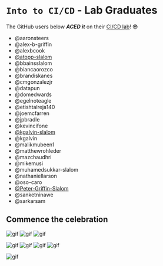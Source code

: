 # `Into to CI/CD` - Lab Graduates

The GitHub users below ***ACED it*** on their [CI/CD lab](intro.md)! 😎

[//]: # (Add your username below, in alphabetical order to prevent conflicts and duplication.)

- @aaronsteers
- @alex-b-griffin
- @alexbcook
- [@atopp-slalom](https://github.com/atopp-slalom)
- @bbainsslalom
- @biancaorozco
- @brandiskanes
- @cmgonzalezjr
- @datapun
- @domedwards
- @egelnoteagle
- @etishtalreja140
- @joemcfarren
- @jpbradle
- @kevincifone
- [@kgalvin-slalom](https://github.com/kgalvin-slalom)
- @kgalvin
- @malikmubeen1
- @matthewrohleder
- @mazchaudhri
- @mikemusi
- @muhamedsukkar-slalom
- @nathaniellarson
- @oso-caro
- [@Peter-Griffin-Slalom](https://github.com/Peter-Griffin-Slalom)
- @sanketninawe
- @sarkarsam

## Commence the celebration

[//]: # (Psst - feel free to add more art or GIFs here if you are so inclined!)

![gif](resources/congrats01.gif) ![gif](resources/grad-backflip.gif) ![gif](https://media.giphy.com/media/Is1O1TWV0LEJi/giphy.gif)

![gif](resources/elmo.gif) ![gif](resources/virtual-grad.gif)
![gif](resources/elmo.gif) ![gif](resources/virtual-grad.gif)

![gif](resources/ski_slalom.gif)
